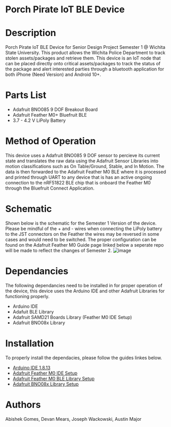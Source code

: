 # Porch Pirate IoT BLE Device

# Description
Porch Pirate IoT BLE Device for Senior Design Project Semester 1 @ Wichita State University. This product allows the Wichita Police Department to track stolen assets/packages and retrieve them. This device is an IoT node that can be placed directly onto critical assets/packages to track the status of the package and alert interested parties through a bluetooth application for both iPhone (Need Version) and Android 10+. 

# Parts List
* Adafruit BNO085 9 DOF Breakout Board
* Adafruit Feather M0+ Bluefruit BLE
* 3.7 - 4.2 V LiPoly Battery

# Method of Operation
This device uses a Adafruit BNO085 9 DOF sensor to percieve its current state and translates the raw data using the Adafruit Sensor Libraries into motion classifications such as On Table/Ground, Stable, and In Motion. The data is then forwarded to the Adafruit Feather M0 BLE where it is processed and printed through UART to any device that is has an active ongoing connection to the nRF51822 BLE chip that is onboard the Feather M0 through the Bluefruit Connect Application.


# Schematic
Shown below is the schematic for the Semester 1 Version of the device. Please be mindful of the + and - wires when connecting the LiPoly battery to the JST connectors on the Feather the wires may be reversed in some cases and would need to be switched. The proper configuration can be found on the Adafruit Feather M0 Guide page linked below a seperate repo will be made to reflect the changes of Semester 2.
![image](https://user-images.githubusercontent.com/69644136/115117631-3256e180-9f65-11eb-9061-1e0749e0403c.png)

# Dependancies
The following dependancies need to be installed in for proper operation of the device, this device uses the Arduino IDE and other Adafruit Libraries for functioning properly.
* Arduino IDE
* Adafuit BLE Library
* Adafruit SAMD21 Boards Library (Feather M0 IDE Setup)
* Adafruit BNO08x Library


# Installation
To properly install the dependacies, please follow the guides linkes below.
* [Arduino IDE 1.8.13](https://www.arduino.cc/en/software)
* [Adafruit Feather M0 IDE Setup](https://learn.adafruit.com/adafruit-feather-m0-bluefruit-le/setup)
* [Adafruit Feather M0 BLE Library Setup](https://learn.adafruit.com/adafruit-feather-m0-bluefruit-le/installing-ble-library)
* [Adafruit BNO08x Library Setup](https://learn.adafruit.com/adafruit-9-dof-orientation-imu-fusion-breakout-bno085/arduino)

# Authors
Abishek Gomes, Devan Mears, Joseph Wackowski, Austin Major

